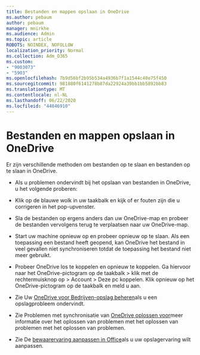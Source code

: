 ```yaml
---
title: Bestanden en mappen opslaan in OneDrive
ms.author: pebaum
author: pebaum
manager: mnirkhe
ms.audience: Admin
ms.topic: article
ROBOTS: NOINDEX, NOFOLLOW
localization_priority: Normal
ms.collection: Adm_O365
ms.custom:
- "9003073"
- "5903"
ms.openlocfilehash: 7b9d56bf2b95b534a4936b7f1a1544c40e75f450
ms.sourcegitcommit: 981880f6141278b87da22924a39bb1bb5892bb83
ms.translationtype: MT
ms.contentlocale: nl-NL
ms.lasthandoff: 06/22/2020
ms.locfileid: "44846910"
---
```

# <a name="saving-files-and-folders-to-onedrive"></a>Bestanden en mappen opslaan in OneDrive

Er zijn verschillende methoden om bestanden op te slaan en bestanden op te slaan in OneDrive.

- Als u problemen ondervindt bij het opslaan van bestanden in OneDrive, u het volgende proberen:

- Klik op de blauwe wolk in uw taakbalk en kijk of er fouten zijn die u corrigeren in het pop-upvenster.
- Sla de bestanden op ergens anders dan uw OneDrive-map en probeer de bestanden vervolgens terug te verplaatsen naar uw OneDrive-map.
- Start uw machine opnieuw op en probeer opnieuw op te slaan. Als een toepassing een bestand heeft geopend, kan OneDrive het bestand in veel gevallen niet synchroniseren totdat de toepassing het bestand niet meer gebruikt.
- Probeer OneDrive los te koppelen en opnieuw te koppelen. Ga hiervoor naar het OneDrive-pictogram op de taakbalk > klik met de rechtermuisknop op > Account > Deze pc koppelen. Klik opnieuw op het OneDrive-pictogram op de taakbalk en meld u aan.
- Zie Uw [OneDrive voor Bedrijven-opslag beheren](https://support.microsoft.com/office/31519161-059c-4764-b6f8-f5cd29f7fe68)als u een opslagprobleem ondervindt.
- Zie Problemen met synchronisatie van [OneDrive oplossen voor](https://docs.microsoft.com/alchemyinsights/fix-onedrive-sync-issues)meer informatie over het oplossen van problemen met het oplossen van problemen met het oplossen van problemen.  
- Zie De [bewaarervaring aanpassen in Office](https://support.microsoft.com/office/786200a7-f5f2-4d26-a3ae-b78c60dd5d3b)als u uw opslagervaring wilt aanpassen.
